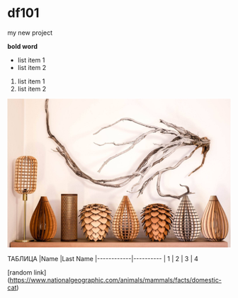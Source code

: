 # df101

my new project

**bold word**

- list item 1
- list item 2

1. list item 1
2. list item 2


![img](31957229_582722448776038_3431082779582922752_o.jpg)

ТАБЛИЦА
|Name        |Last Name
|------------|----------
| 1          | 2
| 3          | 4

[random link] (https://www.nationalgeographic.com/animals/mammals/facts/domestic-cat)
